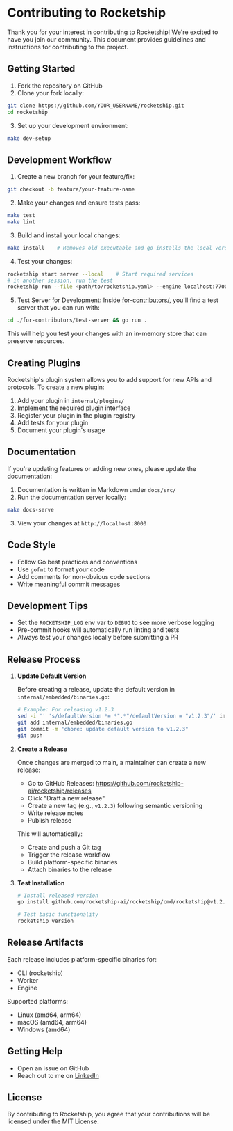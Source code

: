 # Contributing to Rocketship

Thank you for your interest in contributing to Rocketship! We're excited to have you join our community. This document provides guidelines and instructions for contributing to the project.

## Getting Started

1. Fork the repository on GitHub
2. Clone your fork locally:

```bash
git clone https://github.com/YOUR_USERNAME/rocketship.git
cd rocketship
```

3. Set up your development environment:

```bash
make dev-setup
```

## Development Workflow

1. Create a new branch for your feature/fix:

```bash
git checkout -b feature/your-feature-name
```

2. Make your changes and ensure tests pass:

```bash
make test
make lint
```

3. Build and install your local changes:

```bash
make install    # Removes old executable and go installs the local version
```

4. Test your changes:

```bash
rocketship start server --local    # Start required services
# in another session, run the test
rocketship run --file <path/to/rocketship.yaml> --engine localhost:7700
```

5. Test Server for Development:
   Inside [for-contributors/](https://github.com/rocketship-ai/rocketship/blob/main/for-contributors), you'll find a test server that you can run with:

```bash
cd ./for-contributors/test-server && go run .
```

This will help you test your changes with an in-memory store that can preserve resources.

## Creating Plugins

Rocketship's plugin system allows you to add support for new APIs and protocols. To create a new plugin:

1. Add your plugin in `internal/plugins/`
2. Implement the required plugin interface
3. Register your plugin in the plugin registry
4. Add tests for your plugin
5. Document your plugin's usage

## Documentation

If you're updating features or adding new ones, please update the documentation:

1. Documentation is written in Markdown under `docs/src/`
2. Run the documentation server locally:

```bash
make docs-serve
```

3. View your changes at `http://localhost:8000`

## Code Style

- Follow Go best practices and conventions
- Use `gofmt` to format your code
- Add comments for non-obvious code sections
- Write meaningful commit messages

## Development Tips

- Set the `ROCKETSHIP_LOG` env var to `DEBUG` to see more verbose logging
- Pre-commit hooks will automatically run linting and tests
- Always test your changes locally before submitting a PR

## Release Process

1. **Update Default Version**

   Before creating a release, update the default version in `internal/embedded/binaries.go`:

   ```bash
   # Example: For releasing v1.2.3
   sed -i '' 's/defaultVersion *= *".*"/defaultVersion = "v1.2.3"/' internal/embedded/binaries.go
   git add internal/embedded/binaries.go
   git commit -m "chore: update default version to v1.2.3"
   git push
   ```

2. **Create a Release**

   Once changes are merged to main, a maintainer can create a new release:

   - Go to GitHub Releases: https://github.com/rocketship-ai/rocketship/releases
   - Click "Draft a new release"
   - Create a new tag (e.g., `v1.2.3`) following semantic versioning
   - Write release notes
   - Publish release

   This will automatically:

   - Create and push a Git tag
   - Trigger the release workflow
   - Build platform-specific binaries
   - Attach binaries to the release

3. **Test Installation**

   ```bash
   # Install released version
   go install github.com/rocketship-ai/rocketship/cmd/rocketship@v1.2.3

   # Test basic functionality
   rocketship version
   ```

## Release Artifacts

Each release includes platform-specific binaries for:

- CLI (rocketship)
- Worker
- Engine

Supported platforms:

- Linux (amd64, arm64)
- macOS (amd64, arm64)
- Windows (amd64)

## Getting Help

- Open an issue on GitHub
- Reach out to me on [LinkedIn](https://www.linkedin.com/in/magiusdarrigo)

## License

By contributing to Rocketship, you agree that your contributions will be licensed under the MIT License.
